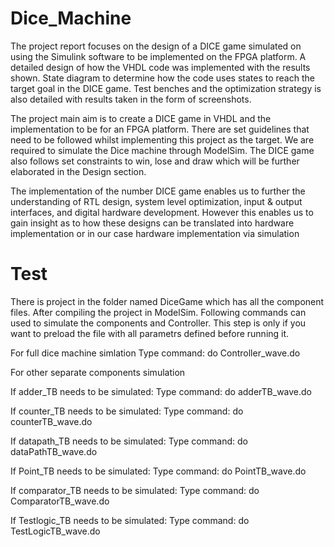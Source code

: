 # Dice_Machine
The project report focuses on the design of a DICE game simulated on using the Simulink software to be implemented on the FPGA platform. A detailed design of how the VHDL code was implemented with the results shown. State diagram to determine how the code uses states to reach the target goal in the DICE game. Test benches and the optimization strategy is also detailed with results taken in the form of screenshots.

The project main aim is to create a DICE game in VHDL and the implementation to be for an FPGA platform. There are set guidelines that need to be followed whilst implementing this project as the target. We are required to simulate the Dice machine through ModelSim. The DICE game also follows set constraints to win, lose and draw which will be further elaborated in the Design section.

The implementation of the number DICE game enables us to further the understanding of RTL design, system level optimization, input & output interfaces, and digital hardware development. However this enables us to gain insight as to how these designs can be translated into hardware implementation or in our case hardware implementation via simulation

# Test

There is project in the folder named DiceGame which has all the component files. After compiling the project in ModelSim. 
Following commands can used to simulate the components and Controller. This step is only if you want to preload the file with all parametrs 
defined before running it.


For full dice machine simlation 
Type command: do Controller_wave.do

For other separate components simulation

If adder_TB needs to be simulated:
Type command: do adderTB_wave.do

If counter_TB needs to be simulated:
Type command: do counterTB_wave.do

If datapath_TB needs to be simulated:
Type command: do dataPathTB_wave.do

If Point_TB needs to be simulated:
Type command: do PointTB_wave.do

If comparator_TB needs to be simulated:
Type command: do ComparatorTB_wave.do

If Testlogic_TB needs to be simulated:
Type command: do TestLogicTB_wave.do

